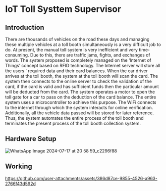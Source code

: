 # IoT Toll Systtem Supervisor
## Introduction
There are thousands of vehicles on the road these days and managing these multiple vehicles at a toll booth simultaneously is a very difficult job to do. At present, the manual toll system is very inefficient and very time-consuming. Due to this, there are traffic jams, fights, and exchanges of words. The system proposed is completely managed on the ‘Internet of Things’ concept based on RFID technology. The Internet server will store all the users ' required data and their card balances. When the car driver arrives at the toll booth, the system at the toll booth will scan the card. The system then connects to the online server to check the validation of the card, if the card is valid and has sufficient funds then the particular amount will be deducted from the card. The system operates a motor to open the toll gate for a car to pass on the deduction of the card balance. The entire system uses a microcontroller to achieve this purpose. The WiFi connects to the internet through which the system interacts for online verification. Additionally, all the vehicle data passed will be stored for later reference. Thus, the system automates the entire process of the toll booth and terminates the present process of the toll booth collection system.
## Hardware Setup
![WhatsApp Image 2024-07-17 at 20 58 59_c2296f88](https://github.com/user-attachments/assets/eb5c50c7-9586-4058-957a-2bf9965ecd4b)
## Working


https://github.com/user-attachments/assets/386d87ce-9855-4526-a963-2766f43d592d

